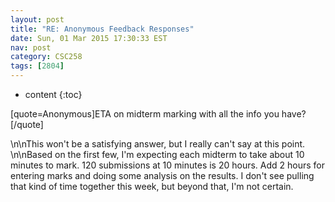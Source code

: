 ```yaml
---
layout: post
title: "RE: Anonymous Feedback Responses"
date: Sun, 01 Mar 2015 17:30:33 EST
nav: post
category: CSC258
tags: [2804]
---
```


* content
{:toc}

[quote=Anonymous]ETA on midterm marking with all the info you have?[/quote]
<!-- more -->
<p>\n\nThis won't be a satisfying answer, but I really can't say at this point. \n\nBased on the first few, I'm expecting each midterm to take about 10 minutes to mark. 120 submissions at 10 minutes is 20 hours.  Add 2 hours for entering marks and doing some analysis on the results. I don't see pulling that kind of time together this week, but beyond that, I'm not certain.</p>
